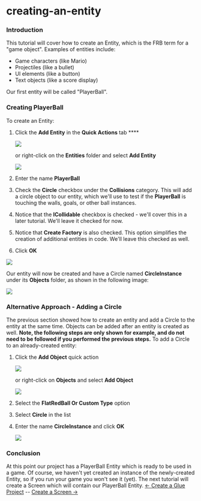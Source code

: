 # creating-an-entity

### Introduction

This tutorial will cover how to create an Entity, which is the FRB term for a "game object". Examples of entities include:

* Game characters (like Mario)
* Projectiles (like a bullet)
* UI elements (like a button)
* Text objects (like a score display)

Our first entity will be called "PlayerBall".

### Creating PlayerBall

To create an Entity:

1.  Click the **Add Entity** in the **Quick Actions** tab \*\*\*\*

    ![](../../media/2022-01-img\_61d3125436c42.png)

    or right-click on the **Entities** folder and select **Add Entity**

    ![](../../media/2022-01-img\_61d312843f359.png)
2. Enter the name **PlayerBall**
3. Check the **Circle** checkbox under the **Collisions** category. This will add a circle object to our entity, which we'll use to test if the **PlayerBall** is touching the walls, goals, or other ball instances.
4. Notice that the **ICollidable** checkbox is checked - we'll cover this in a later tutorial. We'll leave it checked for now.
5. Notice that **Create Factory** is also checked. This option simplifies the creation of additional entities in code. We'll leave this checked as well.
6. Click **OK**

![](../../media/2022-01-img\_61d312b26d918.png)

Our entity will now be created and have a Circle named **CircleInstance** under its **Objects** folder, as shown in the following image:

![](../../media/2022-01-img\_61d312e83c316.png)

### Alternative Approach - Adding a Circle

The previous section showed how to create an entity and add a Circle to the entity at the same time. Objects can be added after an entity is created as well. **Note, the following steps are only shown for example, and do not need to be followed if you performed the previous steps.** To add a Circle to an already-created entity:

1.  Click the **Add Object** quick action

    ![](../../media/2022-01-img\_61d3133fc9c72.png)

    or right-click on **Objects** and select **Add Object**

    ![](../../media/2022-01-img\_61d31363d6568.png)
2. Select the **FlatRedBall Or Custom Type** option
3. Select **Circle** in the list
4.  Enter the name **CircleInstance** and click **OK**

    ![](../../media/2022-01-img\_61d313aa162c3.png)

### Conclusion

At this point our project has a PlayerBall Entity which is ready to be used in a game. Of course, we haven't yet created an instance of the newly-created Entity, so if you run your game you won't see it (yet). The next tutorial will create a Screen which will contain our PlayerBall Entity. [<- Create a Glue Project](creating-a-glue-project.md) -- [Create a Screen ->](creating-a-screen.md)
